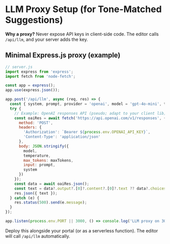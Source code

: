 # LLM Proxy Setup (for Tone-Matched Suggestions)

**Why a proxy?** Never expose API keys in client-side code. The editor calls `/api/llm`, and your server adds the key.

## Minimal Express.js proxy (example)

```js
// server.js
import express from 'express';
import fetch from 'node-fetch';

const app = express();
app.use(express.json());

app.post('/api/llm', async (req, res) => {
  const { system, prompt, provider = 'openai', model = 'gpt-4o-mini', temperature = 0.3, maxTokens = 180 } = req.body;
  try {
    // Example: OpenAI responses API (pseudo; adapt to your client lib)
    const oaiRes = await fetch('https://api.openai.com/v1/responses', {
      method: 'POST',
      headers: {
        'Authorization': `Bearer ${process.env.OPENAI_API_KEY}`,
        'Content-Type': 'application/json'
      },
      body: JSON.stringify({
        model,
        temperature,
        max_tokens: maxTokens,
        input: prompt,
        system
      })
    });
    const data = await oaiRes.json();
    const text = data?.output?.[0]?.content?.[0]?.text ?? data?.choices?.[0]?.text ?? '';
    res.json({ text });
  } catch (e) {
    res.status(500).send(e.message);
  }
});

app.listen(process.env.PORT || 3000, () => console.log('LLM proxy on 3000'));
```

Deploy this alongside your portal (or as a serverless function). The editor will call `/api/llm` automatically.
